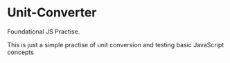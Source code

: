 # Unit-Converter
Foundational JS Practise.

This is just a simple practise of unit conversion and testing basic JavaScript concepts
